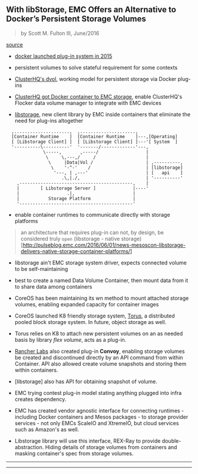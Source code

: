 ## With libStorage, EMC Offers an Alternative to Docker’s Persistent Storage Volumes

> by Scott M. Fulton III, June/2016

[source](http://thenewstack.io/emc-pushes-alternative-dockers-persistent-storage-volumes/)

* [docker launched plug-in system in 2015](http://thenewstack.io/the-real-docker-ecosystem-launches-with-plugins/)

* persistent volumes to solve stateful requirement for some contexts

* [ClusterHQ's dvol](http://thenewstack.io/clusterhqs-new-dvol-start-something-bigger-stateful-apps/), working model for persistent storage via Docker plug-ins

* [ClusterHQ got Docker container to EMC storage](http://www.datacenterknowledge.com/archives/2015/06/18/clusterhq-brings-docker-container-support-to-emc-storage/), enable ClusterHQ's Flocker data volume manager to integrate with EMC devices

* [libstorage](https://github.com/emccode/libstorage), new client library by EMC inside containers that eliminate the need for plug-ins altogether

```
  ,.....................,  ,.....................,
  [Container Runtime    ]  [Container Runtime    ]---,[Operating]
  [ [Libstorage Client] ]  [ [Libstorage Client] ]---'[ System  ]
  '----------\----------'  '-------/-------------'---,
              \-----,       ,-----/                  |
               \     \,---,/     /                   |
                \     |Data|Vol /                    | ,----------,
                 \    '-^-'    /                     | [libstorage]
                  '---, | ,---'                      | [   api    ]
                     .\,|./,                         | '----------'
    ,-------------------------------------------,    |
    |        [ Libstorage Server ]              |----'
    |                  .|,                      |
    |           Storage Platform                |
    '-------------------------------------------'

```

* enable container runtimes to communicate directly with storage platforms
> an architecture that requires plug-in can not, by design, be considered truly `open`
> (libstorage - native storage)[http://pulseblog.emc.com/2016/06/01/news-mesoscon-libstorage-delivers-native-storage-container-platforms/]

* libstorage ain't EMC storage system driver, expects connected volume to be self-maintaining

* best to create a named Data Volume Container, then mount data from it to share data among containers

* CoreOS has been maintaining its wn method to mount attached storage volumes, enabling expanded capacity for container images

* CoreOS launched K8 friendly storage system, [Torus](http://thenewstack.io/coreos-launches-kubernetes-friendly-storage-system-torus/), a distributed pooled block storage system. In future, object storage as well.

* Torus relies on K8 to attach new persistent volumes on an as needed basis by library *flex volume*, acts as a plug-in.

* [Rancher Labs](http://thenewstack.io/tns-makers-aws-reinvent-appcito-sysdig-rancher-runscope/) also created plug-in **Convoy**, enabling storage volumes be created and discontinued directly by an API command from within Container. API also allowed create volume snapshots and storing them within containers.

* [libstorage] also has API for obtaining snapshot of volume.

* EMC trying contest plug-in model stating anything plugged into infra creates dependency.

* EMC has created vendor agnostic interface for connecting runtimes - including Docker containers and Mesos packages - to storage provider services - not only EMCs ScaleIO and XtremeIO, but cloud services such as Amazon's as well.

* Libstorage library will use this interface, REX-Ray to provide double-abstraction. Hiding details of storage volumes from containers and masking container's spec from storage volumes.

---
---
